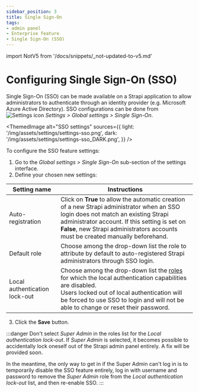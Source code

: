 ```yaml
---
sidebar_position: 3
title: Single Sign-On
tags:
- admin panel
- Enterprise feature
- Single Sign-On (SSO)
---
```


import NotV5 from '/docs/snippets/_not-updated-to-v5.md'

# Configuring Single Sign-On (SSO) <EnterpriseBadge />

Single Sign-On (SSO) can be made available on a Strapi application to allow administrators to authenticate through an identity provider (e.g. Microsoft Azure Active Directory). SSO configurations can be done from ![Settings icon](/img/assets/icons/v5/Cog.svg) *Settings > Global settings > Single Sign-On*.

<ThemedImage
  alt="SSO settings"
  sources={{
    light: '/img/assets/settings/settings-sso.png',
    dark: '/img/assets/settings/settings-sso_DARK.png',
  }}
/>

To configure the SSO feature settings:

1. Go to the *Global settings > Single Sign-On* sub-section of the settings interface.
2. Define your chosen new settings:

| Setting name      | Instructions      |
| ----------------- | ---------------------|
| Auto-registration | Click on **True** to allow the automatic creation of a new Strapi administrator when an SSO login does not match an existing Strapi administrator account. If this setting is set on **False**, new Strapi administrators accounts must be created manually beforehand. |
| Default role      | Choose among the drop-down list the role to attribute by default to auto-registered Strapi administrators through SSO login.           |
| Local authentication lock-out | Choose among the drop-down list the [roles](/user-docs/users-roles-permissions) for which the local authentication capabilities are disabled.<br />Users locked out of local authentication will be forced to use SSO to login and will not be able to change or reset their password. |

3. Click the **Save** button.

:::danger
Don't select _Super Admin_ in the roles list for the _Local authentication lock-out_. If _Super Admin_ is selected, it becomes possible to accidentally lock oneself out of the Strapi admin panel entirely. A fix will be provided soon.

In the meantime, the only way to get in if the Super Admin can't log in is to temporarily disable the SSO feature entirely, log in with username and password to remove the _Super Admin_ role from the _Local authentication lock-out_ list, and then re-enable SSO.
:::
